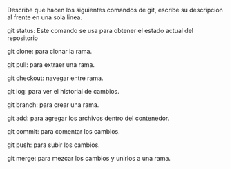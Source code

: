Describe que hacen los siguientes comandos de git, escribe su descripcion al frente en una sola linea.

git status: Este comando se usa para obtener el estado actual del repositorio

git clone: para clonar la rama. 

git pull: para extraer una rama.

git checkout: navegar entre rama.

git log: para ver el historial de cambios.

git branch: para crear una rama.

git add: para agregar los archivos dentro del contenedor. 

git commit: para comentar los cambios. 

git push: para subir los cambios.

git merge: para mezcar los cambios y unirlos a una rama.